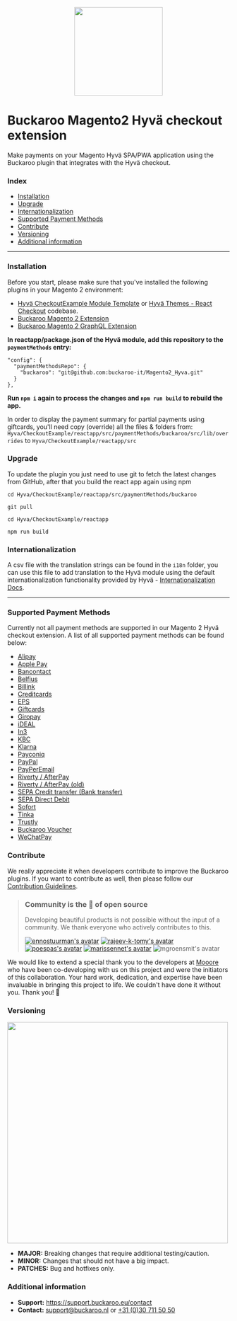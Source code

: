 <p align="center">
  <img src="https://www.buckaroo.nl/media/iyvnqp2k/magento2_hyvareactcheckout_icon.png" width="200px" position="center">
</p>

# Buckaroo Magento2 Hyvä checkout extension
Make payments on your Magento Hyvä SPA/PWA application using the Buckaroo plugin that integrates with the Hyvä checkout.

### Index
- [Installation](#installation)
- [Upgrade](#upgrade)
- [Internationalization](#internationalization)
- [Supported Payment Methods](#supported-payment-methods)
- [Contribute](#contribute)
- [Versioning](#versioning)
- [Additional information](#additional-information)
---

### Installation

Before you start, please make sure that you've installed the following plugins in your Magento 2 environment:

- [Hyvä CheckoutExample Module Template](https://github.com/hyva-themes/magento2-checkout-example)  or  [Hyvä Themes - React Checkout](https://github.com/hyva-themes/magento2-react-checkout)  codebase.
- [Buckaroo Magento 2 Extension](https://github.com/buckaroo-it/Magento2)
- [Buckaroo Magento 2 GraphQL Extension](https://github.com/buckaroo-it/Magento2_GraphQL)

**In reactapp/package.json of the Hyvä module, add this repository to the `paymentMethods` entry:**

```
"config": {
  "paymentMethodsRepo": {
    "buckaroo": "git@github.com:buckaroo-it/Magento2_Hyva.git"
  }
},
```

**Run `npm i` again to process the changes and `npm run build` to rebuild the app.**

In order to display the payment summary for partial payments using giftcards, you'll need copy (override) all the files & folders from: `Hyva/CheckoutExample/reactapp/src/paymentMethods/buckaroo/src/lib/overrides` to `Hyva/CheckoutExample/reactapp/src`

### Upgrade

To update the plugin you just need to use git to fetch the latest changes from GitHub, after that you build the react app again using npm

`cd Hyva/CheckoutExample/reactapp/src/paymentMethods/buckaroo`

`git pull`

`cd Hyva/CheckoutExample/reactapp`

`npm run build`

### Internationalization
A csv file with the translation strings can be found in the `i18n` folder, you can use this file to add translation to the Hyvä module using the default internationalization functionality provided by Hyvä - [ Internationalization Docs](https://hyva-themes.github.io/magento2-react-checkout/i18n/).

---
### Supported Payment Methods
Currently not all payment methods are supported in our Magento 2 Hyvä checkout extension. A list of all supported payment methods can be found below:
- [Alipay](https://docs.buckaroo.io/docs/alipay-1)
- [Apple Pay](https://docs.buckaroo.io//docs/apple-pay)
- [Bancontact](https://docs.buckaroo.io//docs/bancontact)
- [Belfius](https://docs.buckaroo.io/docs/belfius)
- [Billink](https://docs.buckaroo.io/docs/billink)
- [Creditcards](https://docs.buckaroo.io/docs/creditcards)
- [EPS](https://docs.buckaroo.io/docs/eps)
- [Giftcards](https://docs.buckaroo.io/docs/giftcards)
- [Giropay](https://docs.buckaroo.io/docs/giropay)
- [iDEAL](https://docs.buckaroo.io/docs/ideal)
- [In3](https://docs.buckaroo.io/docs/in3)
- [KBC](https://docs.buckaroo.io/docs/kbc)
- [Klarna](https://docs.buckaroo.io/docs/klarna)
- [Payconiq](https://docs.buckaroo.io/docs/payconiq)
- [PayPal](https://docs.buckaroo.io/docs/paypal)
- [PayPerEmail](https://docs.buckaroo.io/docs/payperemail)
- [Riverty / AfterPay](https://docs.buckaroo.io/docs/afterpay)
- [Riverty / AfterPay (old)](https://docs.buckaroo.io/docs/afterpay-old-integration)
- [SEPA Credit transfer (Bank transfer)](https://docs.buckaroo.io/docs/transfer)
- [SEPA Direct Debit](https://docs.buckaroo.io/docs/sepa-direct-debit)
- [Sofort](https://docs.buckaroo.io/docs/sofort)
- [Tinka](https://docs.buckaroo.io/docs/tinka)
- [Trustly](https://docs.buckaroo.io/docs/trustly)
- [Buckaroo Voucher](https://docs.buckaroo.io/docs/buckaroo-voucher)
- [WeChatPay](https://docs.buckaroo.io/docs/wechatpay)

### Contribute
We really appreciate it when developers contribute to improve the Buckaroo plugins.
If you want to contribute as well, then please follow our [Contribution Guidelines](CONTRIBUTING.md).

> ### Community is the :green_heart: of open source
> Developing beautiful products is not possible without the input of a community. We thank everyone who actively contributes to this.
> 
> [![ennostuurman's avatar](https://github.com/ennostuurman.png?size=50)](https://github.com/ennostuurman) [![rajeev-k-tomy's avatar](https://github.com/rajeev-k-tomy.png?size=50)](https://github.com/rajeev-k-tomy) [![poespas's avatar](https://github.com/poespas.png?size=50)](https://github.com/poespas) [![marissennet's avatar](https://github.com/marissennet.png?size=50)](https://github.com/marissennet) ![mgroensmit's avatar](https://avatars.githubusercontent.com/u/63691247?s=50)

We would like to extend a special thank you to the developers at [Mooore](https://www.mooore.nl/) who have been co-developing with us on this project and were the initiators of this collaboration. Your hard work, dedication, and expertise have been invaluable in bringing this project to life. We couldn't have done it without you. Thank you! :raised_hands:

### Versioning 
<p align="left">
  <img src="https://www.buckaroo.nl/media/3480/magento_versioning.png" width="500px" position="center">
</p>

- **MAJOR:** Breaking changes that require additional testing/caution.
- **MINOR:** Changes that should not have a big impact.
- **PATCHES:** Bug and hotfixes only.


### Additional information
- **Support:** https://support.buckaroo.eu/contact
- **Contact:** [support@buckaroo.nl](mailto:support@buckaroo.nl) or [+31 (0)30 711 50 50](tel:+310307115050)

